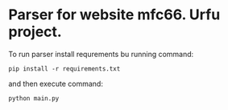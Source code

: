 # Parser for website mfc66. Urfu project.

To run parser install requrements bu running command:

```
pip install -r requirements.txt
```

and then execute command:

```
python main.py
```
